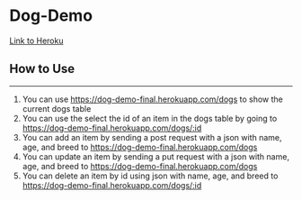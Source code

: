 # Dog-Demo

[Link to Heroku](https://dog-demo-final.herokuapp.com/)

## How to Use
---
1. You can use https://dog-demo-final.herokuapp.com/dogs to show the current dogs table
1. You can use the select the id of an item in the dogs table by going to https://dog-demo-final.herokuapp.com/dogs/:id
1. You can add an item by sending a post request with a json with name, age, and breed to https://dog-demo-final.herokuapp.com/dogs
1. You can update an item by sending a put request with a json with name, age, and breed to https://dog-demo-final.herokuapp.com/dogs
1. You can delete an item by id using json with name, age, and breed to https://dog-demo-final.herokuapp.com/dogs/:id
